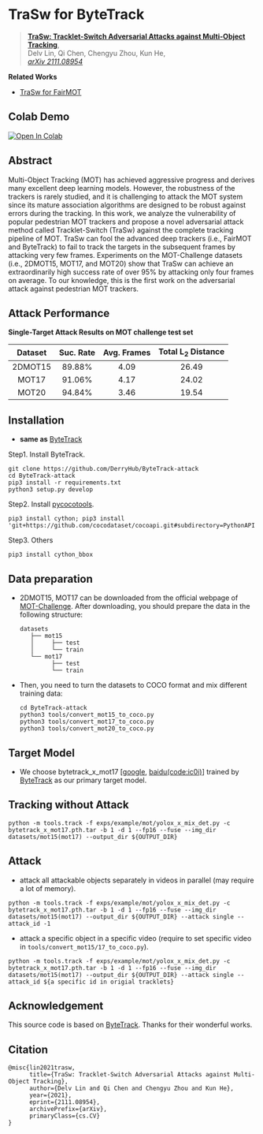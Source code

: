 # TraSw for ByteTrack

> [**TraSw: Tracklet-Switch Adversarial Attacks against Multi-Object Tracking**](https://arxiv.org/abs/2111.08954),            
> Delv Lin, Qi Chen, Chengyu Zhou, Kun He,              
> *[arXiv 2111.08954](https://arxiv.org/abs/2111.08954)*

**Related Works**

* [TraSw for FairMOT](https://github.com/DerryHub/FairMOT-attack)

## Colab Demo
[![Open In Colab](https://colab.research.google.com/assets/colab-badge.svg)](https://github.com/henrytsui000/ByteTrack-attack/blob/main/colab.ipynb)

## Abstract

Multi-Object Tracking (MOT) has achieved aggressive progress and derives many excellent deep learning models. However, the robustness of the trackers is rarely studied, and it is challenging to attack the MOT system since its mature association algorithms are designed to be robust against errors during the tracking. In this work, we analyze the vulnerability of popular pedestrian MOT trackers and propose a novel adversarial attack method called Tracklet-Switch (TraSw) against the complete tracking pipeline of MOT. TraSw can fool the advanced deep trackers (i.e., FairMOT and ByteTrack) to fail to track the targets in the subsequent frames by attacking very few frames. Experiments on the MOT-Challenge datasets (i.e., 2DMOT15, MOT17, and MOT20) show that TraSw can achieve an extraordinarily high success rate of over 95% by attacking only four frames on average. To our knowledge, this is the first work on the adversarial attack against pedestrian MOT trackers. 

## Attack Performance

**Single-Target Attack Results on MOT challenge test set**

| Dataset | Suc. Rate | Avg. Frames | Total  L<sub>2</sub> Distance |
| :-----: | :-------: | :---------: | :---------------------------: |
| 2DMOT15 |  89.88%   |    4.09     |             26.49             |
|  MOT17  |  91.06%   |    4.17     |             24.02             |
|  MOT20  |  94.84%   |    3.46     |             19.54             |

## Installation

* **same as** [ByteTrack](https://github.com/ifzhang/ByteTrack)

Step1. Install ByteTrack.

```
git clone https://github.com/DerryHub/ByteTrack-attack
cd ByteTrack-attack
pip3 install -r requirements.txt
python3 setup.py develop
```

Step2. Install [pycocotools](https://github.com/cocodataset/cocoapi).

```
pip3 install cython; pip3 install 'git+https://github.com/cocodataset/cocoapi.git#subdirectory=PythonAPI'
```

Step3. Others

```
pip3 install cython_bbox
```

## Data preparation

* 2DMOT15, MOT17 can be downloaded from the official webpage of [MOT-Challenge](https://motchallenge.net/). After downloading, you should prepare the data in the following structure:

  ```
  datasets
     ├── mot15
     │     ├── test
     │     └── train
     └── mot17
           ├── test
           └── train
  ```

* Then, you need to turn the datasets to COCO format and mix different training data:

  ```shell
  cd ByteTrack-attack
  python3 tools/convert_mot15_to_coco.py
  python3 tools/convert_mot17_to_coco.py
  python3 tools/convert_mot20_to_coco.py
  ```

## Target Model

* We choose bytetrack_x_mot17 [[google](https://drive.google.com/file/d/1P4mY0Yyd3PPTybgZkjMYhFri88nTmJX5/view?usp=sharing), [baidu(code:ic0i)](https://pan.baidu.com/s/1OJKrcQa_JP9zofC6ZtGBpw)] trained by [ByteTrack](https://github.com/ifzhang/ByteTrack) as our primary target model.

## Tracking without Attack

```shell
python -m tools.track -f exps/example/mot/yolox_x_mix_det.py -c bytetrack_x_mot17.pth.tar -b 1 -d 1 --fp16 --fuse --img_dir datasets/mot15(mot17) --output_dir ${OUTPUT_DIR}
```

## Attack

* attack all attackable objects separately in videos in parallel (may require a lot of memory).

```shell
python -m tools.track -f exps/example/mot/yolox_x_mix_det.py -c bytetrack_x_mot17.pth.tar -b 1 -d 1 --fp16 --fuse --img_dir datasets/mot15(mot17) --output_dir ${OUTPUT_DIR} --attack single --attack_id -1
```

* attack a specific object in a specific video (require to set specific video in `tools/convert_mot15/17_to_coco.py`).

```shell
python -m tools.track -f exps/example/mot/yolox_x_mix_det.py -c bytetrack_x_mot17.pth.tar -b 1 -d 1 --fp16 --fuse --img_dir datasets/mot15(mot17) --output_dir ${OUTPUT_DIR} --attack single --attack_id ${a specific id in origial tracklets}
```

## Acknowledgement

This source code is based on [ByteTrack](https://github.com/ifzhang/ByteTrack). Thanks for their wonderful works.

## Citation

```
@misc{lin2021trasw,
      title={TraSw: Tracklet-Switch Adversarial Attacks against Multi-Object Tracking}, 
      author={Delv Lin and Qi Chen and Chengyu Zhou and Kun He},
      year={2021},
      eprint={2111.08954},
      archivePrefix={arXiv},
      primaryClass={cs.CV}
}
```


